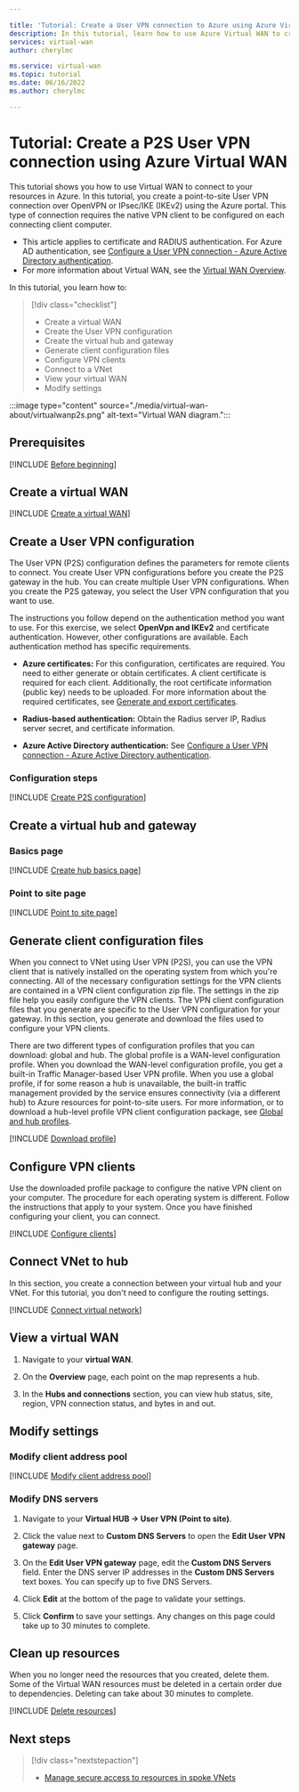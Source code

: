 ```yaml
---

title: 'Tutorial: Create a User VPN connection to Azure using Azure Virtual WAN'
description: In this tutorial, learn how to use Azure Virtual WAN to create a User VPN (point-to-site) connection to Azure.
services: virtual-wan
author: cherylmc

ms.service: virtual-wan
ms.topic: tutorial
ms.date: 06/16/2022
ms.author: cherylmc

---
```

# Tutorial: Create a P2S User VPN connection using Azure Virtual WAN

This tutorial shows you how to use Virtual WAN to connect to your resources in Azure. In this tutorial, you create a point-to-site User VPN connection over OpenVPN or IPsec/IKE (IKEv2) using the Azure portal. This type of connection requires the native VPN client to be configured on each connecting client computer.

* This article applies to certificate and RADIUS authentication. For Azure AD authentication, see [Configure a User VPN connection - Azure Active Directory authentication](virtual-wan-point-to-site-azure-ad.md).
* For more information about Virtual WAN, see the [Virtual WAN Overview](virtual-wan-about.md).

In this tutorial, you learn how to:

> [!div class="checklist"]
> * Create a virtual WAN
> * Create the User VPN configuration
> * Create the virtual hub and gateway
> * Generate client configuration files
> * Configure VPN clients
> * Connect to a VNet
> * View your virtual WAN
> * Modify settings

:::image type="content" source="./media/virtual-wan-about/virtualwanp2s.png" alt-text="Virtual WAN diagram.":::

## Prerequisites

[!INCLUDE [Before beginning](../../includes/virtual-wan-before-include.md)]

## <a name="wan"></a>Create a virtual WAN

[!INCLUDE [Create a virtual WAN](../../includes/virtual-wan-create-vwan-include.md)]

## <a name="p2sconfig"></a>Create a User VPN configuration

The User VPN (P2S) configuration defines the parameters for remote clients to connect. You create User VPN configurations before you create the P2S gateway in the hub. You can create multiple User VPN configurations. When you create the P2S gateway, you select the User VPN configuration that you want to use.

The instructions you follow depend on the authentication method you want to use. For this exercise, we select **OpenVpn and IKEv2** and certificate authentication. However, other configurations are available. Each authentication method has specific requirements.

* **Azure certificates:** For this configuration, certificates are required. You need to either generate or obtain certificates. A client certificate is required for each client. Additionally, the root certificate information (public key) needs to be uploaded. For more information about the required certificates, see [Generate and export certificates](certificates-point-to-site.md).

* **Radius-based authentication:** Obtain the Radius server IP, Radius server secret, and certificate information.

* **Azure Active Directory authentication:** See [Configure a User VPN connection - Azure Active Directory authentication](virtual-wan-point-to-site-azure-ad.md).

### Configuration steps

[!INCLUDE [Create P2S configuration](../../includes/virtual-wan-p2s-configuration-include.md)]

## <a name="hub"></a>Create a virtual hub and gateway

### Basics page

[!INCLUDE [Create hub basics page](../../includes/virtual-wan-hub-basics.md)]

### Point to site page

[!INCLUDE [Point to site page](../../includes/virtual-wan-p2s-gateway-include.md)]

## <a name="download"></a>Generate client configuration files

When you connect to VNet using User VPN (P2S), you can use the VPN client that is natively installed on the operating system from which you're connecting. All of the necessary configuration settings for the VPN clients are contained in a VPN client configuration zip file. The settings in the zip file help you easily configure the VPN clients. The VPN client configuration files that you generate are specific to the User VPN configuration for your gateway. In this section, you generate and download the files used to configure your VPN clients.

There are two different types of configuration profiles that you can download: global and hub. The global profile is a WAN-level configuration profile. When you download the WAN-level configuration profile, you get a built-in Traffic Manager-based User VPN profile. When you use a global profile, if for some reason a hub is unavailable, the built-in traffic management provided by the service ensures connectivity (via a different hub) to Azure resources for point-to-site users. For more information, or to download a hub-level profile VPN client configuration package, see [Global and hub profiles](global-hub-profile.md).

[!INCLUDE [Download profile](../../includes/virtual-wan-p2s-download-profile-include.md)]

## <a name="configure-client"></a>Configure VPN clients

Use the downloaded profile package to configure the native VPN client on your computer. The procedure for each operating system is different. Follow the instructions that apply to your system.
Once you have finished configuring your client, you can connect.

[!INCLUDE [Configure clients](../../includes/virtual-wan-p2s-configure-clients-include.md)]

## <a name="connect-vnet"></a>Connect VNet to hub

In this section, you create a connection between your virtual hub and your VNet. For this tutorial, you don't need to configure the routing settings.

[!INCLUDE [Connect virtual network](../../includes/virtual-wan-connect-vnet-hub-include.md)]

## <a name="viewwan"></a>View a virtual WAN

1. Navigate to your **virtual WAN**.

1. On the **Overview** page, each point on the map represents a hub.

1. In the **Hubs and connections** section, you can view hub status, site, region, VPN connection status, and bytes in and out.

## Modify settings

### <a name="address-pool"></a>Modify client address pool

[!INCLUDE [Modify client address pool](../../includes/virtual-wan-client-address-pool-include.md)]

### <a name="dns"></a>Modify DNS servers

1. Navigate to your **Virtual HUB -> User VPN (Point to site)**.

1. Click the value next to **Custom DNS Servers** to open the **Edit User VPN gateway** page.

1. On the **Edit User VPN gateway** page, edit the **Custom DNS Servers** field. Enter the DNS server IP addresses in the **Custom DNS Servers** text boxes. You can specify up to five DNS Servers.

1. Click **Edit** at the bottom of the page to validate your settings.

1. Click **Confirm** to save your settings. Any changes on this page could take up to 30 minutes to complete.

## <a name="cleanup"></a>Clean up resources

When you no longer need the resources that you created, delete them. Some of the Virtual WAN resources must be deleted in a certain order due to dependencies. Deleting can take about 30 minutes to complete.

[!INCLUDE [Delete resources](../../includes/virtual-wan-resource-cleanup.md)]

## Next steps

> [!div class="nextstepaction"]
> * [Manage secure access to resources in spoke VNets](manage-secure-access-resources-spoke-p2s.md)
